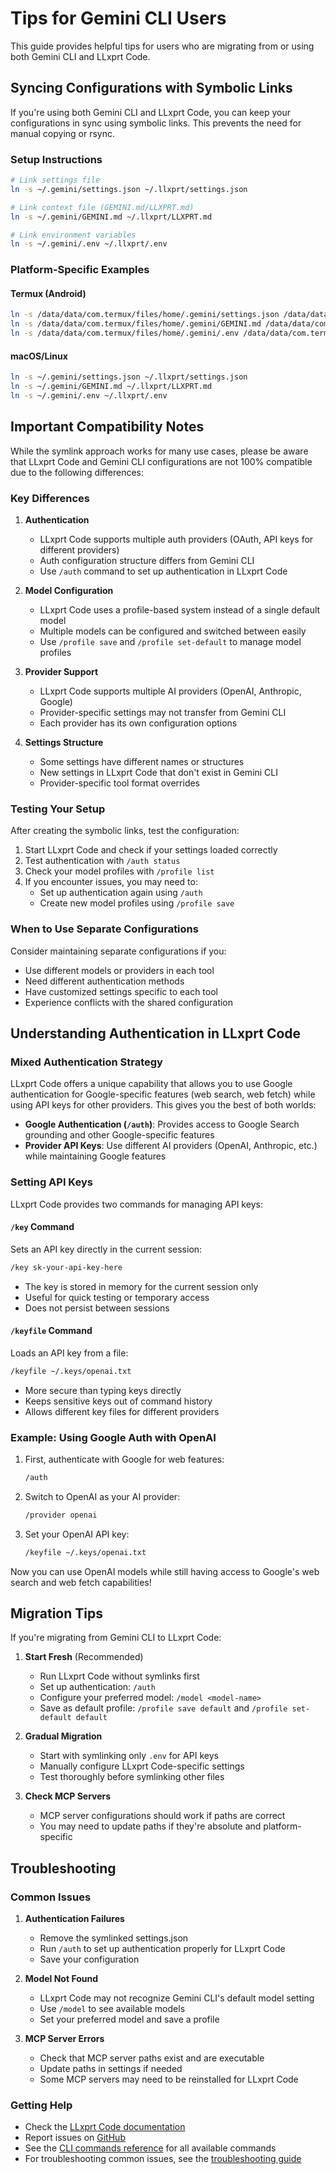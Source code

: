 # Tips for Gemini CLI Users

This guide provides helpful tips for users who are migrating from or using both Gemini CLI and LLxprt Code.

## Syncing Configurations with Symbolic Links

If you're using both Gemini CLI and LLxprt Code, you can keep your configurations in sync using symbolic links. This prevents the need for manual copying or rsync.

### Setup Instructions

```bash
# Link settings file
ln -s ~/.gemini/settings.json ~/.llxprt/settings.json

# Link context file (GEMINI.md/LLXPRT.md)
ln -s ~/.gemini/GEMINI.md ~/.llxprt/LLXPRT.md

# Link environment variables
ln -s ~/.gemini/.env ~/.llxprt/.env
```

### Platform-Specific Examples

#### Termux (Android)

```bash
ln -s /data/data/com.termux/files/home/.gemini/settings.json /data/data/com.termux/files/home/.llxprt/settings.json
ln -s /data/data/com.termux/files/home/.gemini/GEMINI.md /data/data/com.termux/files/home/.llxprt/LLXPRT.md
ln -s /data/data/com.termux/files/home/.gemini/.env /data/data/com.termux/files/home/.llxprt/.env
```

#### macOS/Linux

```bash
ln -s ~/.gemini/settings.json ~/.llxprt/settings.json
ln -s ~/.gemini/GEMINI.md ~/.llxprt/LLXPRT.md
ln -s ~/.gemini/.env ~/.llxprt/.env
```

## Important Compatibility Notes

While the symlink approach works for many use cases, please be aware that LLxprt Code and Gemini CLI configurations are not 100% compatible due to the following differences:

### Key Differences

1. **Authentication**
   - LLxprt Code supports multiple auth providers (OAuth, API keys for different providers)
   - Auth configuration structure differs from Gemini CLI
   - Use `/auth` command to set up authentication in LLxprt Code

2. **Model Configuration**
   - LLxprt Code uses a profile-based system instead of a single default model
   - Multiple models can be configured and switched between easily
   - Use `/profile save` and `/profile set-default` to manage model profiles

3. **Provider Support**
   - LLxprt Code supports multiple AI providers (OpenAI, Anthropic, Google)
   - Provider-specific settings may not transfer from Gemini CLI
   - Each provider has its own configuration options

4. **Settings Structure**
   - Some settings have different names or structures
   - New settings in LLxprt Code that don't exist in Gemini CLI
   - Provider-specific tool format overrides

### Testing Your Setup

After creating the symbolic links, test the configuration:

1. Start LLxprt Code and check if your settings loaded correctly
2. Test authentication with `/auth status`
3. Check your model profiles with `/profile list`
4. If you encounter issues, you may need to:
   - Set up authentication again using `/auth`
   - Create new model profiles using `/profile save`

### When to Use Separate Configurations

Consider maintaining separate configurations if you:

- Use different models or providers in each tool
- Need different authentication methods
- Have customized settings specific to each tool
- Experience conflicts with the shared configuration

## Understanding Authentication in LLxprt Code

### Mixed Authentication Strategy

LLxprt Code offers a unique capability that allows you to use Google authentication for Google-specific features (web search, web fetch) while using API keys for other providers. This gives you the best of both worlds:

- **Google Authentication (`/auth`)**: Provides access to Google Search grounding and other Google-specific features
- **Provider API Keys**: Use different AI providers (OpenAI, Anthropic, etc.) while maintaining Google features

### Setting API Keys

LLxprt Code provides two commands for managing API keys:

#### `/key` Command

Sets an API key directly in the current session:

```bash
/key sk-your-api-key-here
```

- The key is stored in memory for the current session only
- Useful for quick testing or temporary access
- Does not persist between sessions

#### `/keyfile` Command

Loads an API key from a file:

```bash
/keyfile ~/.keys/openai.txt
```

- More secure than typing keys directly
- Keeps sensitive keys out of command history
- Allows different key files for different providers

### Example: Using Google Auth with OpenAI

1. First, authenticate with Google for web features:

   ```bash
   /auth
   ```

2. Switch to OpenAI as your AI provider:

   ```bash
   /provider openai
   ```

3. Set your OpenAI API key:
   ```bash
   /keyfile ~/.keys/openai.txt
   ```

Now you can use OpenAI models while still having access to Google's web search and web fetch capabilities!

## Migration Tips

If you're migrating from Gemini CLI to LLxprt Code:

1. **Start Fresh** (Recommended)
   - Run LLxprt Code without symlinks first
   - Set up authentication: `/auth`
   - Configure your preferred model: `/model <model-name>`
   - Save as default profile: `/profile save default` and `/profile set-default default`

2. **Gradual Migration**
   - Start with symlinking only `.env` for API keys
   - Manually configure LLxprt Code-specific settings
   - Test thoroughly before symlinking other files

3. **Check MCP Servers**
   - MCP server configurations should work if paths are correct
   - You may need to update paths if they're absolute and platform-specific

## Troubleshooting

### Common Issues

1. **Authentication Failures**
   - Remove the symlinked settings.json
   - Run `/auth` to set up authentication properly for LLxprt Code
   - Save your configuration

2. **Model Not Found**
   - LLxprt Code may not recognize Gemini CLI's default model setting
   - Use `/model` to see available models
   - Set your preferred model and save a profile

3. **MCP Server Errors**
   - Check that MCP server paths exist and are executable
   - Update paths in settings if needed
   - Some MCP servers may need to be reinstalled for LLxprt Code

### Getting Help

- Check the [LLxprt Code documentation](./index.md)
- Report issues on [GitHub](https://github.com/acoliver/llxprt-code/issues)
- See the [CLI commands reference](./cli/commands.md) for all available commands
- For troubleshooting common issues, see the [troubleshooting guide](https://github.com/acoliver/llxprt-code/blob/main/docs/troubleshooting.md)
